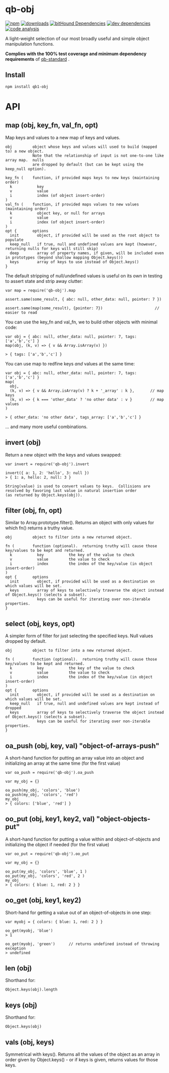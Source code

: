# qb-obj

[![npm][npm-image]][npm-url]
[![downloads][downloads-image]][npm-url]
[![bitHound Dependencies][proddep-image]][proddep-link]
[![dev dependencies][devdep-image]][devdep-link]
[![code analysis][code-image]][code-link]

[npm-image]:       https://img.shields.io/npm/v/qb-obj.svg
[downloads-image]: https://img.shields.io/npm/dm/qb-obj.svg
[npm-url]:         https://npmjs.org/package/qb-obj
[proddep-image]:   https://www.bithound.io/github/quicbit-js/qb-obj/badges/dependencies.svg
[proddep-link]:    https://www.bithound.io/github/quicbit-js/qb-obj/master/dependencies/npm
[devdep-image]:    https://www.bithound.io/github/quicbit-js/qb-obj/badges/devDependencies.svg
[devdep-link]:     https://www.bithound.io/github/quicbit-js/qb-obj/master/dependencies/npm
[code-image]:      https://www.bithound.io/github/quicbit-js/qb-obj/badges/code.svg
[code-link]:       https://www.bithound.io/github/quicbit-js/qb-obj

A light-weight selection of our most broadly useful and simple object manipulation functions.

**Complies with the 100% test coverage and minimum dependency requirements** of 
[qb-standard](http://github.com/quicbit-js/qb-standard) . 

## Install

    npm install qb1-obj
    
# API

## map (obj, key_fn, val_fn, opt)

Map keys and values to a new map of keys and values.

    obj         object whose keys and values will used to build (mapped to) a new object.
                Note that the relationship of input is not one-to-one like array map.  nulls
                are dropped by default (but can be kept using the keep_null option).
    
    key_fn (    function, if provided maps keys to new keys (maintaining order)
      k           key
      v           value
      i           index (of object insert-order)
    )         
    val_fn (    function, if provided maps values to new values (maintaining order)
      k           object key, or null for arrays
      v           value
      i           index (of object insert-order)
    )          
    opt {       options
      init        object, if provided will be used as the root object to populate
      keep_null   if true, null and undefined values are kept (however, returning nulls for keys will still skip)
      deep        array of property names, if given, will be included even in prototypes (beyond shallow mapping Object.keys())
      keys        array of keys to use instead of Object.keys()
    }         
    

The default stripping of null/undefined values is useful on its own in testing to assert state and strip away
clutter:

    var map = require('qb-obj').map

    assert.same(some_result, { abc: null, other_data: null, pointer: 7 })
    
    assert.same(map(some_result), {pointer: 7})                       // easier to read

You can use the key_fn and val_fn, we to build other objects with minimal code:

    var obj = { abc: null, other_data: null, pointer: 7, tags: ['a','b','c'] }
    map(obj, (k, v) => { v && Array.isArray(v) })
    
    > { tags: ['a','b','c'] }
    
You can use map to redfine keys *and* values at the same time:

    var obj = { abc: null, other_data: null, pointer: 7, tags: ['a','b','c'] }
    map(
      obj, 
      (k, v) => { v && Array.isArray(v) ? k + '_array' : k },       // map keys 
      (k, v) => { k === 'other_data' ? 'no other data' : v }        // map values
    )
    
    > { other_data: 'no other data', tags_array: ['a','b','c'] }
    
... and many more useful combinations.

## invert (obj) 

Return a new object with the keys and values swapped:

    var invert = require('qb-obj').invert
    
    invert({ a: 1, 2: 'hello', 3: null })
    > { 1: a, hello: 2, null: 3 }
    
    String(value) is used to convert values to keys.  Collisions are resolved by favoring last value in natural insertion order 
    (as returned by Object.keys(obj)).

## filter (obj, fn, opt)

Similar to Array.prototype.filter().  Returns an object with only values for which fn() returns a truthy value.

    obj         object to filter into a new returned object.
    
    fn (        function (optional).  returning truthy will cause those key/values to be kept and returned.
      k           key           the key of the value to check
      v           value         the value to check
      i           index         the index of the key/value (in object insert-order)
    )         
    opt {       options
      init        object, if provided will be used as a destination on which values will be set.
      keys        array of keys to selectively traverse the object instead of Object.keys() (selects a subset).
                  keys can be useful for iterating over non-iterable properties.
    }         

## select (obj, keys, opt)

A simpler form of filter for just selecting the specified keys.  Null values dropped by default.

    obj         object to filter into a new returned object.
    
    fn (        function (optional).  returning truthy will cause those key/values to be kept and returned.
      k           key           the key of the value to check
      v           value         the value to check
      i           index         the index of the key/value (in object insert-order)
    )         
    opt {       options
      init        object, if provided will be used as a destination on which values will be set.
      keep_null   if true, null and undefined values are kept instead of dropped
      keys        array of keys to selectively traverse the object instead of Object.keys() (selects a subset).
                  keys can be useful for iterating over non-iterable properties.
    }         

## oa_push (obj, key, val)  "object-of-arrays-push" 

A short-hand function for putting an array value into an object and initializing an array at the same time
(for the first value)

    var oa_push = require('qb-obj').oa_push
    
    var my_obj = {}
    
    oa_push(my_obj, 'colors', 'blue')
    oa_push(my_obj, 'colors', 'red')
    my_obj
    > { colors: ['blue', 'red'] }
    
## oo_put (obj, key1, key2, val) "object-objects-put"

A short-hand function for putting a value within and object-of-objects and initializing the object
if needed (for the first value)

    var oo_put = require('qb-obj').oo_put
    
    var my_obj = {}
    
    oo_put(my_obj, 'colors', 'blue', 1 )
    oo_put(my_obj, 'colors', 'red', 2 )
    my_obj
    > { colors: { blue: 1, red: 2 } }

## oo_get (obj, key1, key2) 

Short-hand for getting a value out of an object-of-objects in one step:

    var myobj = { colors: { blue: 1, red: 2 } }
    
    oo_get(myobj, 'blue') 
    > 1
    
    oo_get(myobj, 'green')      // returns undefined instead of throwing exception
    > undefined

## len (obj)

Shorthand for:

    Object.keys(obj).length

## keys (obj)    
    
Shorthand for:

    Object.keys(obj)
    
## vals (obj, keys) 

Symmetrical with keys().  Returns all the values of the object as an array in order given by Object.keys() - 
or if keys is given, returns values for those keys.  
        